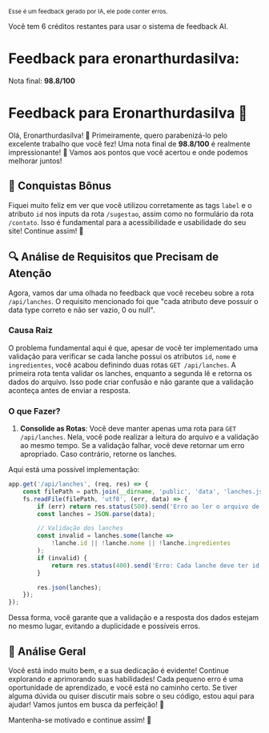 <sup>Esse é um feedback gerado por IA, ele pode conter erros.</sup>

Você tem 6 créditos restantes para usar o sistema de feedback AI.

# Feedback para eronarthurdasilva:

Nota final: **98.8/100**

# Feedback para Eronarthurdasilva 🚀

Olá, Eronarthurdasilva! 👋 Primeiramente, quero parabenizá-lo pelo excelente trabalho que você fez! Uma nota final de **98.8/100** é realmente impressionante! 🎉 Vamos aos pontos que você acertou e onde podemos melhorar juntos!

## 🌟 Conquistas Bônus
Fiquei muito feliz em ver que você utilizou corretamente as tags `label` e o atributo `id` nos inputs da rota `/sugestao`, assim como no formulário da rota `/contato`. Isso é fundamental para a acessibilidade e usabilidade do seu site! Continue assim! 🎊

## 🔍 Análise de Requisitos que Precisam de Atenção
Agora, vamos dar uma olhada no feedback que você recebeu sobre a rota `/api/lanches`. O requisito mencionado foi que "cada atributo deve possuir o data type correto e não ser vazio, 0 ou null". 

### Causa Raiz
O problema fundamental aqui é que, apesar de você ter implementado uma validação para verificar se cada lanche possui os atributos `id`, `nome` e `ingredientes`, você acabou definindo duas rotas `GET /api/lanches`. A primeira rota tenta validar os lanches, enquanto a segunda lê e retorna os dados do arquivo. Isso pode criar confusão e não garante que a validação aconteça antes de enviar a resposta.

### O que Fazer?
1. **Consolide as Rotas**: Você deve manter apenas uma rota para `GET /api/lanches`. Nela, você pode realizar a leitura do arquivo e a validação ao mesmo tempo. Se a validação falhar, você deve retornar um erro apropriado. Caso contrário, retorne os lanches.

Aqui está uma possível implementação:

```javascript
app.get('/api/lanches', (req, res) => {
    const filePath = path.join(__dirname, 'public', 'data', 'lanches.json');
    fs.readFile(filePath, 'utf8', (err, data) => {
        if (err) return res.status(500).send('Erro ao ler o arquivo de lanches');
        const lanches = JSON.parse(data);

        // Validação dos lanches
        const invalid = lanches.some(lanche =>
            !lanche.id || !lanche.nome || !lanche.ingredientes
        );
        if (invalid) {
            return res.status(400).send('Erro: Cada lanche deve ter id, nome e ingredientes válidos.');
        }

        res.json(lanches);
    });
});
```

Dessa forma, você garante que a validação e a resposta dos dados estejam no mesmo lugar, evitando a duplicidade e possíveis erros.

## 📝 Análise Geral
Você está indo muito bem, e a sua dedicação é evidente! Continue explorando e aprimorando suas habilidades! Cada pequeno erro é uma oportunidade de aprendizado, e você está no caminho certo. Se tiver alguma dúvida ou quiser discutir mais sobre o seu código, estou aqui para ajudar! Vamos juntos em busca da perfeição! 💪

Mantenha-se motivado e continue assim! 🚀
